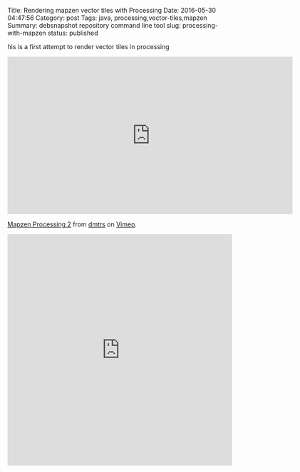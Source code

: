 Title: Rendering mapzen vector tiles with Processing
Date: 2016-05-30 04:47:56
Category: post
Tags: java, processing,vector-tiles,mapzen
Summary: debsnapshot repository command line tool
slug: processing-with-mapzen
status: published


his is a first attempt to render vector tiles in processing


<iframe src="https://player.vimeo.com/video/163978101" width="640" height="354" frameborder="0" webkitallowfullscreen mozallowfullscreen allowfullscreen></iframe>
<p><a href="https://vimeo.com/163978101">Mapzen Processing 2</a> from <a href="https://vimeo.com/user50741619">dmtrs</a> on <a href="https://vimeo.com">Vimeo</a>.</p>

<iframe width="100%" height="520" frameborder="0" src="https://dmtrs.cartodb.com/viz/65c93cb8-298e-11e6-8d9f-0e787de82d45/embed_map" allowfullscreen webkitallowfullscreen mozallowfullscreen oallowfullscreen msallowfullscreen></iframe>
